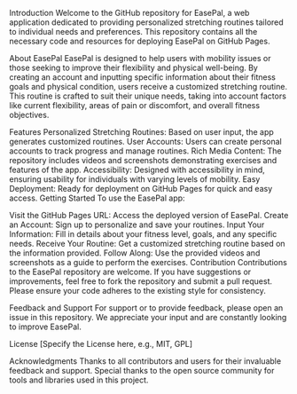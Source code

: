 Introduction
Welcome to the GitHub repository for EasePal, a web application dedicated to providing personalized stretching routines tailored to individual needs and preferences. This repository contains all the necessary code and resources for deploying EasePal on GitHub Pages.

About EasePal
EasePal is designed to help users with mobility issues or those seeking to improve their flexibility and physical well-being. By creating an account and inputting specific information about their fitness goals and physical condition, users receive a customized stretching routine. This routine is crafted to suit their unique needs, taking into account factors like current flexibility, areas of pain or discomfort, and overall fitness objectives.

Features
Personalized Stretching Routines: Based on user input, the app generates customized routines.
User Accounts: Users can create personal accounts to track progress and manage routines.
Rich Media Content: The repository includes videos and screenshots demonstrating exercises and features of the app.
Accessibility: Designed with accessibility in mind, ensuring usability for individuals with varying levels of mobility.
Easy Deployment: Ready for deployment on GitHub Pages for quick and easy access.
Getting Started
To use the EasePal app:

Visit the GitHub Pages URL: Access the deployed version of EasePal.
Create an Account: Sign up to personalize and save your routines.
Input Your Information: Fill in details about your fitness level, goals, and any specific needs.
Receive Your Routine: Get a customized stretching routine based on the information provided.
Follow Along: Use the provided videos and screenshots as a guide to perform the exercises.
Contribution
Contributions to the EasePal repository are welcome. If you have suggestions or improvements, feel free to fork the repository and submit a pull request. Please ensure your code adheres to the existing style for consistency.

Feedback and Support
For support or to provide feedback, please open an issue in this repository. We appreciate your input and are constantly looking to improve EasePal.

License
[Specify the License here, e.g., MIT, GPL]

Acknowledgments
Thanks to all contributors and users for their invaluable feedback and support.
Special thanks to the open source community for tools and libraries used in this project.

 
